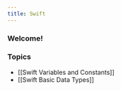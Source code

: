 ```yaml
---
title: Swift
---
```


### Welcome!

### Topics
- [[Swift Variables and Constants]]
- [[Swift Basic Data Types]]

